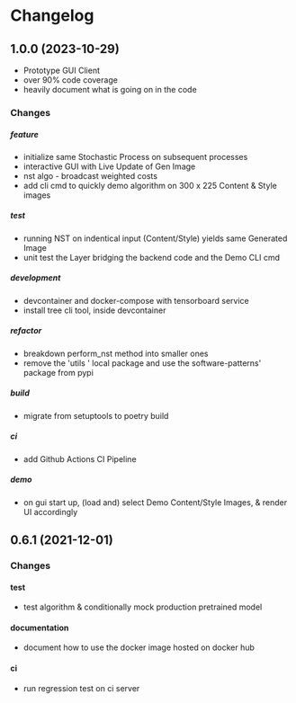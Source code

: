 # Changelog


## 1.0.0 (2023-10-29)

- Prototype GUI Client
- over 90% code coverage
- heavily document what is going on in the code

### Changes

##### feature
- initialize same Stochastic Process on subsequent processes
- interactive GUI with Live Update of Gen Image
- nst algo - broadcast weighted costs
- add cli cmd to quickly demo algorithm on 300 x 225 Content & Style images

##### test
- running NST on indentical input (Content/Style) yields same Generated Image
- unit test the Layer bridging the backend code and the Demo CLI cmd

##### development
- devcontainer and docker-compose with tensorboard service
- install tree cli tool, inside devcontainer

##### refactor
- breakdown perform_nst method into smaller ones
- remove the 'utils ' local package and use the software-patterns' package from pypi

##### build
- migrate from setuptools to poetry build

##### ci
- add Github Actions CI Pipeline

##### demo
- on gui start up, (load and) select Demo Content/Style Images, & render UI accordingly


## 0.6.1 (2021-12-01)

### Changes

#### test
- test algorithm & conditionally mock production pretrained model

#### documentation
- document how to use the docker image hosted on docker hub

#### ci
- run regression test on ci server
